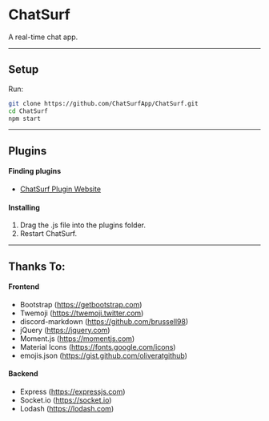 # ChatSurf

A real-time chat app.

---

## Setup

Run:

```bash
git clone https://github.com/ChatSurfApp/ChatSurf.git
cd ChatSurf
npm start
```

---

## Plugins

#### Finding plugins

- [ChatSurf Plugin Website](https://ChatSurfApp.github.io/plugins)

#### Installing

1. Drag the .js file into the plugins folder.
2. Restart ChatSurf.

---

## Thanks To:

#### Frontend

- Bootstrap (https://getbootstrap.com)
- Twemoji (https://twemoji.twitter.com)
- discord-markdown (https://github.com/brussell98)
- jQuery (https://jquery.com)
- Moment.js (https://momentjs.com)
- Material Icons (https://fonts.google.com/icons)
- emojis.json (https://gist.github.com/oliveratgithub)

#### Backend

- Express (https://expressjs.com)
- Socket.io (https://socket.io)
- Lodash (https://lodash.com)
